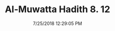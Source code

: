 ---
title        : "Al-Muwatta Hadith 8. 12"
date         : 7/25/2018 12:29:05 PM
draft        : false
type         : "hadith"
layout       : "hadith"
BookCode     : "AMH"
VolumeNumber : "8"
HadithNumber : "12"
categories  :  ["Prayer, Congregation - Doing the Prayer Again with the Imam"]
---